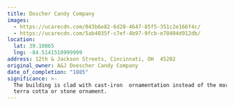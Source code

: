 ```yaml
---
title: Doscher Candy Company
images:
  - https://ucarecdn.com/043b6e82-6d28-4647-85f5-351c2e166f4c/
  - https://ucarecdn.com/5ab4035f-c7ef-4b97-9fcb-e78404d912db/
location:
  lat: 39.10865
  lng: -84.5141510999999
address: 12th & Jackson Streets, Cincinnati, OH  45202
original_owner: A&J Doescher Candy Company
date_of_completion: "1885"
significance: >-
  The building is clad with cast-iron  ornamentation instead of the more common
  terra cotta or stone ornament.
---
```

